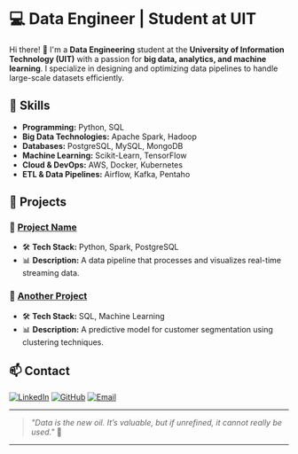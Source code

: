 
# 💻 Data Engineer | Student at UIT

Hi there! 👋 I'm a **Data Engineering** student at the **University of Information Technology (UIT)** with a passion for **big data, analytics, and machine learning**. I specialize in designing and optimizing data pipelines to handle large-scale datasets efficiently.

## 🚀 Skills

- **Programming:** Python, SQL
- **Big Data Technologies:** Apache Spark, Hadoop
- **Databases:** PostgreSQL, MySQL, MongoDB
- **Machine Learning:** Scikit-Learn, TensorFlow
- **Cloud & DevOps:** AWS, Docker, Kubernetes
- **ETL & Data Pipelines:** Airflow, Kafka, Pentaho

## 📂 Projects

### 🔹 [Project Name](https://github.com/yourusername/project-name)
- 🛠 **Tech Stack:** Python, Spark, PostgreSQL
- 📊 **Description:** A data pipeline that processes and visualizes real-time streaming data.

### 🔹 [Another Project](https://github.com/yourusername/another-project)
- 🛠 **Tech Stack:** SQL, Machine Learning
- 📊 **Description:** A predictive model for customer segmentation using clustering techniques.

## 📫 Contact

[![LinkedIn](https://img.shields.io/badge/LinkedIn-blue?style=for-the-badge&logo=linkedin)](https://www.linkedin.com/in/yourprofile) 
[![GitHub](https://img.shields.io/badge/GitHub-black?style=for-the-badge&logo=github)](https://github.com/yourusername)
[![Email](https://img.shields.io/badge/Email-red?style=for-the-badge&logo=gmail)](mailto:your.email@example.com)

---

> *"Data is the new oil. It’s valuable, but if unrefined, it cannot really be used."* 🚀
********
